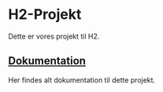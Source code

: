 # H2-Projekt
Dette er vores projekt til H2.

## [Dokumentation](https://github.com/Mercantec-GHC/h2-hotelbooking-hotel/tree/main/Dokumentation)
Her findes alt dokumentation til dette projekt.